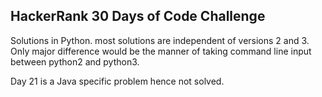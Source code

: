 HackerRank 30 Days of Code Challenge
------------------------------------

Solutions in Python. most solutions are independent of versions 2 and 3. Only major difference would be the manner of taking command line input between python2 and python3.

Day 21 is a Java specific problem hence not solved.
